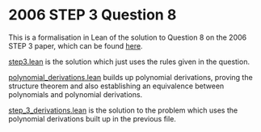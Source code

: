 # 2006 STEP 3 Question 8

This is a formalisation in Lean of the solution to Question 8 on the 2006 STEP 3 paper, which can be found [here](https://stepdatabase.maths.org/database/db/06/06-S3.pdf).

[step3.lean](src/step3.lean) is the solution which just uses the rules given in the question.

[polynomial_derivations.lean](src/polynomial_derivations.lean) builds up polynomial derivations, proving the structure theorem and also establishing an equivalence between polynomials and polynomial derivations.

[step_3_derivations.lean](src/step3_derivations.lean) is the solution to the problem which uses the polynomial derivations built up in the previous file.
